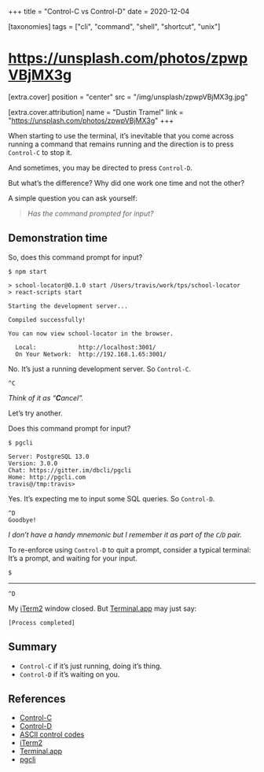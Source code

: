 +++
title = "Control-C vs Control-D"
date = 2020-12-04

[taxonomies]
tags = ["cli", "command", "shell", "shortcut", "unix"]

# https://unsplash.com/photos/zpwpVBjMX3g
[extra.cover]
position = "center"
src = "/img/unsplash/zpwpVBjMX3g.jpg"

[extra.cover.attribution]
name = "Dustin Tramel"
link = "https://unsplash.com/photos/zpwpVBjMX3g"
+++

When starting to use the terminal, it’s inevitable that you come across running
a command that remains running and the direction is to press `Control-C` to
stop it.

And sometimes, you may be directed to press `Control-D`.

But what’s the difference? Why did one work one time and not the other?

<!-- more -->

A simple question you can ask yourself:

> *Has the command prompted for input?*

## Demonstration time

So, does this command prompt for input?

```console
$ npm start
```
```
> school-locator@0.1.0 start /Users/travis/work/tps/school-locator
> react-scripts start

Starting the development server...

Compiled successfully!

You can now view school-locator in the browser.

  Local:            http://localhost:3001/
  On Your Network:  http://192.168.1.65:3001/

```

No. It’s just a running development server. So `Control-C`.

```
^C
```

*Think of it as “**C**ancel”.*

Let’s try another.

Does this command prompt for input?

```console
$ pgcli
```
```
Server: PostgreSQL 13.0
Version: 3.0.0
Chat: https://gitter.im/dbcli/pgcli
Home: http://pgcli.com
travis@/tmp:travis>
```

Yes. It’s expecting me to input some SQL queries. So `Control-D`.

```
^D
Goodbye!
```

*I don’t have a handy mnemonic but I remember it as part of the `C`/`D` pair.*

To re-enforce using `Control-D` to quit a prompt, consider a typical
terminal: It’s a prompt, and waiting for your input.

```console
$
```
---
```
^D
```

My [iTerm2] window closed. But [Terminal.app] may just say:


```
[Process completed]
```

## Summary

- `Control-C` if it’s just running, doing it’s thing.
- `Control-D` if it’s waiting on you.

## References

- [Control-C]
- [Control-D]
- [ASCII control codes]
- [iTerm2]
- [Terminal.app]
- [pgcli]

[Control-C]: https://en.wikipedia.org/wiki/Control-C
[Control-D]: https://en.wikipedia.org/wiki/End-of-Transmission_character
[ASCII control codes]: https://en.wikipedia.org/wiki/C0_and_C1_control_codes#Basic_ASCII_control_codes
[iTerm2]: https://iterm2.com/
[Terminal.app]: https://en.wikipedia.org/wiki/Terminal_(macOS)
[pgcli]: https://www.pgcli.com/
